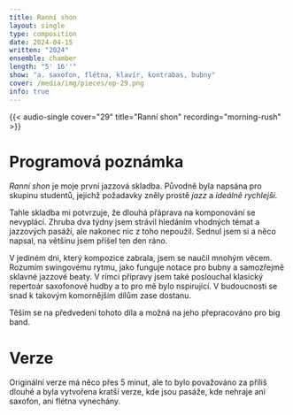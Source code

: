 ```yaml
---
title: Ranní shon
layout: single
type: composition
date: 2024-04-15
written: "2024"
ensemble: chamber
length: "5' 16''"
show: "a. saxofon, flétna, klavír, kontrabas, bubny"
cover: /media/img/pieces/op-29.png
info: true
---
```


{{< audio-single cover="29" title="Ranní shon" recording="morning-rush" >}}

# Programová poznámka

*Ranní shon* je moje první jazzová skladba. Původně byla napsána pro skupinu studentů, jejichž požadavky zněly prostě *jazz* a *ideálně rychlejší*.

Tahle skladba mi potvrzuje, že dlouhá přáprava na komponování se nevyplácí. Zhruba dva týdny jsem strávil hledáním vhodných témat a jazzových pasáží, ale nakonec nic z toho nepoužil. Sednul jsem si a něco napsal, na většinu jsem přišel ten den ráno. 

V jediném dni, který kompozice zabrala, jsem se naučil mnohým věcem. Rozumím swingovému rytmu, jako funguje notace pro bubny a samozřejmě sklavné jazzové beaty. V rímci přípravy jsem také poslouchal klasický repertoár saxofonové hudby a to pro mě bylo nspirující. V budoucnosti se snad k takovým komornějším dílům zase dostanu.

Těším se na předvedení tohoto díla a možná na jeho přepracováno pro big band.

# Verze

Originální verze má něco přes 5 minut, ale to bylo považováno za příliš dlouhé a byla vytvořena kratší verze, kde jsou pasáže, kde nehraje ani saxofon, ani flétna vynechány.